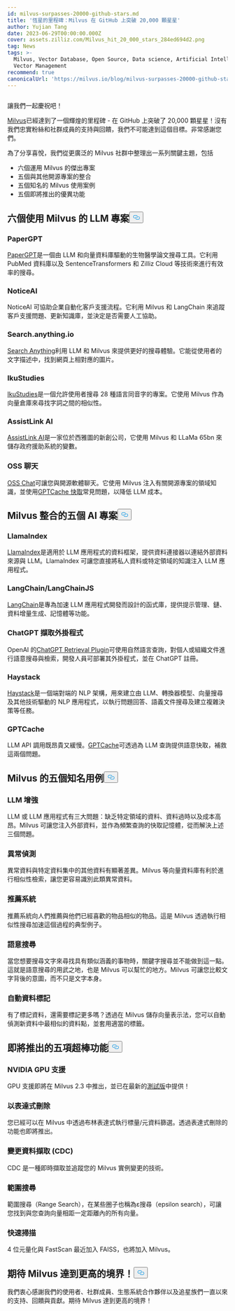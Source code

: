 ```yaml
---
id: milvus-surpasses-20000-github-stars.md
title: '恆星的里程碑：Milvus 在 GitHub 上突破 20,000 顆星星'
author: Yujian Tang
date: 2023-06-29T00:00:00.000Z
cover: assets.zilliz.com/Milvus_hit_20_000_stars_284ed694d2.png
tag: News
tags: >-
  Milvus, Vector Database, Open Source, Data science, Artificial Intelligence,
  Vector Management
recommend: true
canonicalUrl: 'https://milvus.io/blog/milvus-surpasses-20000-github-stars.md'
---
```

<p>
  <span class="img-wrapper">
    <img translate="no" src="https://assets.zilliz.com/Milvus_hit_20_000_stars_284ed694d2.png" alt="" class="doc-image" id="" />
    <span></span>
  </span>
</p>
<p>讓我們一起慶祝吧！</p>
<p><a href="https://github.com/milvus-io/milvus">Milvus</a>已經達到了一個輝煌的里程碑 - 在 GitHub 上突破了 20,000 顆星星！沒有我們忠實粉絲和社群成員的支持與回饋，我們不可能達到這個目標。非常感謝您們。</p>
<p>為了分享喜悅，我們從更廣泛的 Milvus 社群中整理出一系列關鍵主題，包括</p>
<ul>
<li>六個運用 Milvus 的傑出專案</li>
<li>五個與其他開源專案的整合</li>
<li>五個知名的 Milvus 使用案例</li>
<li>五個即將推出的優異功能</li>
</ul>
<h2 id="Six-LLM-projects-that-utilize-Milvus" class="common-anchor-header">六個使用 Milvus 的 LLM 專案<button data-href="#Six-LLM-projects-that-utilize-Milvus" class="anchor-icon" translate="no">
      <svg translate="no"
        aria-hidden="true"
        focusable="false"
        height="20"
        version="1.1"
        viewBox="0 0 16 16"
        width="16"
      >
        <path
          fill="#0092E4"
          fill-rule="evenodd"
          d="M4 9h1v1H4c-1.5 0-3-1.69-3-3.5S2.55 3 4 3h4c1.45 0 3 1.69 3 3.5 0 1.41-.91 2.72-2 3.25V8.59c.58-.45 1-1.27 1-2.09C10 5.22 8.98 4 8 4H4c-.98 0-2 1.22-2 2.5S3 9 4 9zm9-3h-1v1h1c1 0 2 1.22 2 2.5S13.98 12 13 12H9c-.98 0-2-1.22-2-2.5 0-.83.42-1.64 1-2.09V6.25c-1.09.53-2 1.84-2 3.25C6 11.31 7.55 13 9 13h4c1.45 0 3-1.69 3-3.5S14.5 6 13 6z"
        ></path>
      </svg>
    </button></h2><h3 id="PaperGPT" class="common-anchor-header">PaperGPT</h3><p><a href="http://papergpt.bio">PaperGPT</a>是一個由 LLM 和向量資料庫驅動的生物醫學論文搜尋工具。它利用 PubMed 資料庫以及 SentenceTransformers 和 Zilliz Cloud 等技術來進行有效率的搜尋。</p>
<h3 id="NoticeAI" class="common-anchor-header">NoticeAI</h3><p>NoticeAI 可協助企業自動化客戶支援流程。它利用 Milvus 和 LangChain 來追蹤客戶支援問題、更新知識庫，並決定是否需要人工協助。</p>
<h3 id="Searchanythingio" class="common-anchor-header">Search.anything.io</h3><p><a href="http://search.anything.io">Search Anything</a>利用 LLM 和 Milvus 來提供更好的搜尋體驗。它能從使用者的文字描述中，找到網頁上相對應的圖片。</p>
<h3 id="IkuStudies" class="common-anchor-header">IkuStudies</h3><p><a href="https://ikustudies.xyz/">IkuStudies</a>是一個允許使用者搜尋 28 種語言同音字的專案。它使用 Milvus 作為向量倉庫來尋找字詞之間的相似性。</p>
<h3 id="AssistLink-AI" class="common-anchor-header">AssistLink AI</h3><p><a href="https://www.linkedin.com/company/assistlink/about/">AssistLink AI</a>是一家位於西雅圖的新創公司，它使用 Milvus 和 LLaMa 65bn 來儲存政府援助系統的變數。</p>
<h3 id="OSS-Chat" class="common-anchor-header">OSS 聊天</h3><p><a href="http://osschat.io">OSS Chat</a>可讓您與開源軟體聊天。它使用 Milvus 注入有關開源專案的領域知識，並使用<a href="https://zilliz.com/blog/Caching-LLM-Queries-for-performance-improvements">GPTCache 快取</a>常見問題，以降低 LLM 成本。</p>
<h2 id="Five-AI-projects-Milvus-integrates-with" class="common-anchor-header">Milvus 整合的五個 AI 專案<button data-href="#Five-AI-projects-Milvus-integrates-with" class="anchor-icon" translate="no">
      <svg translate="no"
        aria-hidden="true"
        focusable="false"
        height="20"
        version="1.1"
        viewBox="0 0 16 16"
        width="16"
      >
        <path
          fill="#0092E4"
          fill-rule="evenodd"
          d="M4 9h1v1H4c-1.5 0-3-1.69-3-3.5S2.55 3 4 3h4c1.45 0 3 1.69 3 3.5 0 1.41-.91 2.72-2 3.25V8.59c.58-.45 1-1.27 1-2.09C10 5.22 8.98 4 8 4H4c-.98 0-2 1.22-2 2.5S3 9 4 9zm9-3h-1v1h1c1 0 2 1.22 2 2.5S13.98 12 13 12H9c-.98 0-2-1.22-2-2.5 0-.83.42-1.64 1-2.09V6.25c-1.09.53-2 1.84-2 3.25C6 11.31 7.55 13 9 13h4c1.45 0 3-1.69 3-3.5S14.5 6 13 6z"
        ></path>
      </svg>
    </button></h2><h3 id="LlamaIndex" class="common-anchor-header">LlamaIndex</h3><p><a href="https://github.com/jerryjliu/llama_index">LlamaIndex</a>是適用於 LLM 應用程式的資料框架，提供資料連接器以連結外部資料來源與 LLM。LlamaIndex 可讓您直接將私人資料或特定領域的知識注入 LLM 應用程式。</p>
<h3 id="LangChainLangChainJS" class="common-anchor-header">LangChain/LangChainJS</h3><p><a href="https://github.com/hwchase17/langchain">LangChain</a>是專為加速 LLM 應用程式開發而設計的函式庫，提供提示管理、鏈、資料增量生成、記憶體等功能。</p>
<h3 id="ChatGPT-Retrieval-Plugin" class="common-anchor-header">ChatGPT 擷取外掛程式</h3><p>OpenAI 的<a href="https://github.com/openai/chatgpt-retrieval-plugin">ChatGPT Retrieval Plugin</a>可使用自然語言查詢，對個人或組織文件進行語意搜尋與檢索，開發人員可部署其外掛程式，並在 ChatGPT 註冊。</p>
<h3 id="Haystack" class="common-anchor-header">Haystack</h3><p><a href="https://github.com/deepset-ai/haystack">Haystack</a>是一個端對端的 NLP 架構，用來建立由 LLM、轉換器模型、向量搜尋及其他技術驅動的 NLP 應用程式，以執行問題回答、語義文件搜尋及建立複雜決策等任務。</p>
<h3 id="GPTCache" class="common-anchor-header">GPTCache</h3><p>LLM API 調用既昂貴又緩慢。<a href="https://github.com/zilliztech/gptcache">GPTCache</a>可透過為 LLM 查詢提供語意快取，補救這兩個問題。</p>
<h2 id="Five-well-known-use-cases-of-Milvus" class="common-anchor-header">Milvus 的五個知名用例<button data-href="#Five-well-known-use-cases-of-Milvus" class="anchor-icon" translate="no">
      <svg translate="no"
        aria-hidden="true"
        focusable="false"
        height="20"
        version="1.1"
        viewBox="0 0 16 16"
        width="16"
      >
        <path
          fill="#0092E4"
          fill-rule="evenodd"
          d="M4 9h1v1H4c-1.5 0-3-1.69-3-3.5S2.55 3 4 3h4c1.45 0 3 1.69 3 3.5 0 1.41-.91 2.72-2 3.25V8.59c.58-.45 1-1.27 1-2.09C10 5.22 8.98 4 8 4H4c-.98 0-2 1.22-2 2.5S3 9 4 9zm9-3h-1v1h1c1 0 2 1.22 2 2.5S13.98 12 13 12H9c-.98 0-2-1.22-2-2.5 0-.83.42-1.64 1-2.09V6.25c-1.09.53-2 1.84-2 3.25C6 11.31 7.55 13 9 13h4c1.45 0 3-1.69 3-3.5S14.5 6 13 6z"
        ></path>
      </svg>
    </button></h2><h3 id="LLM-augmentation" class="common-anchor-header">LLM 增強</h3><p>LLM 或 LLM 應用程式有三大問題：缺乏特定領域的資料、資料過時以及成本高昂。Milvus 可讓您注入外部資料，並作為頻繁查詢的快取記憶體，從而解決上述三個問題。</p>
<h3 id="Anomaly-detection" class="common-anchor-header">異常偵測</h3><p>異常資料與特定資料集中的其他資料有顯著差異。Milvus 等向量資料庫有利於進行相似性檢索，讓您更容易識別此類異常資料。</p>
<h3 id="Recommender-systems" class="common-anchor-header">推薦系統</h3><p>推薦系統向人們推薦與他們已經喜歡的物品相似的物品。這是 Milvus 透過執行相似性搜尋加速這個過程的典型例子。</p>
<h3 id="Semantic-search" class="common-anchor-header">語意搜尋</h3><p>當您想要搜尋文字來尋找具有類似涵義的事物時，關鍵字搜尋並不能做到這一點。這就是語意搜尋的用武之地，也是 Milvus 可以幫忙的地方。Milvus 可讓您比較文字背後的意圖，而不只是文字本身。</p>
<h3 id="Automatic-data-labeling" class="common-anchor-header">自動資料標記</h3><p>有了標記資料，還需要標記更多嗎？透過在 Milvus 儲存向量表示法，您可以自動偵測新資料中最相似的資料點，並套用適當的標籤。</p>
<h2 id="Five-awesome-upcoming-features" class="common-anchor-header">即將推出的五項超棒功能<button data-href="#Five-awesome-upcoming-features" class="anchor-icon" translate="no">
      <svg translate="no"
        aria-hidden="true"
        focusable="false"
        height="20"
        version="1.1"
        viewBox="0 0 16 16"
        width="16"
      >
        <path
          fill="#0092E4"
          fill-rule="evenodd"
          d="M4 9h1v1H4c-1.5 0-3-1.69-3-3.5S2.55 3 4 3h4c1.45 0 3 1.69 3 3.5 0 1.41-.91 2.72-2 3.25V8.59c.58-.45 1-1.27 1-2.09C10 5.22 8.98 4 8 4H4c-.98 0-2 1.22-2 2.5S3 9 4 9zm9-3h-1v1h1c1 0 2 1.22 2 2.5S13.98 12 13 12H9c-.98 0-2-1.22-2-2.5 0-.83.42-1.64 1-2.09V6.25c-1.09.53-2 1.84-2 3.25C6 11.31 7.55 13 9 13h4c1.45 0 3-1.69 3-3.5S14.5 6 13 6z"
        ></path>
      </svg>
    </button></h2><h3 id="NVIDIA-GPU-support" class="common-anchor-header">NVIDIA GPU 支援</h3><p>GPU 支援即將在 Milvus 2.3 中推出，並已在最新的<a href="https://github.com/milvus-io/milvus/releases/tag/v2.3.0-beta">測試版</a>中提供！</p>
<h3 id="Delete-by-Expression" class="common-anchor-header">以表達式刪除</h3><p>您已經可以在 Milvus 中透過布林表達式執行標量/元資料篩選。透過表達式刪除的功能也即將推出。</p>
<h3 id="Change-Data-Capture-CDC" class="common-anchor-header">變更資料擷取 (CDC)</h3><p>CDC 是一種即時擷取並追蹤您的 Milvus 實例變更的技術。</p>
<h3 id="Range-Search" class="common-anchor-header">範圍搜尋</h3><p>範圍搜尋（Range Search），在某些圈子也稱為ε搜尋（epsilon search），可讓您找到與您查詢向量相距一定距離內的所有向量。</p>
<h3 id="Fast-Scan" class="common-anchor-header">快速掃描</h3><p>4 位元量化與 FastScan 最近加入 FAISS，也將加入 Milvus。</p>
<h2 id="Looking-forward-to-Milvus-reaching-even-greater-heights" class="common-anchor-header">期待 Milvus 達到更高的境界！<button data-href="#Looking-forward-to-Milvus-reaching-even-greater-heights" class="anchor-icon" translate="no">
      <svg translate="no"
        aria-hidden="true"
        focusable="false"
        height="20"
        version="1.1"
        viewBox="0 0 16 16"
        width="16"
      >
        <path
          fill="#0092E4"
          fill-rule="evenodd"
          d="M4 9h1v1H4c-1.5 0-3-1.69-3-3.5S2.55 3 4 3h4c1.45 0 3 1.69 3 3.5 0 1.41-.91 2.72-2 3.25V8.59c.58-.45 1-1.27 1-2.09C10 5.22 8.98 4 8 4H4c-.98 0-2 1.22-2 2.5S3 9 4 9zm9-3h-1v1h1c1 0 2 1.22 2 2.5S13.98 12 13 12H9c-.98 0-2-1.22-2-2.5 0-.83.42-1.64 1-2.09V6.25c-1.09.53-2 1.84-2 3.25C6 11.31 7.55 13 9 13h4c1.45 0 3-1.69 3-3.5S14.5 6 13 6z"
        ></path>
      </svg>
    </button></h2><p>我們衷心感謝我們的使用者、社群成員、生態系統合作夥伴以及追星族們一直以來的支持、回饋與貢獻。期待 Milvus 達到更高的境界！</p>
